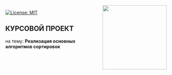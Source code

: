 <img src="https://molpredstvo.ru/wp-content/uploads/2017/01/Gerb_MGTU_imeni_Baumana.png" width="200" height="whatever" align="right">

[![License: MIT](https://img.shields.io/badge/License-MIT-blue.svg)](/LICENSE)

## КУРСОВОЙ ПРОЕКТ
на тему: **Реализация основных алгоритмов сортировок**